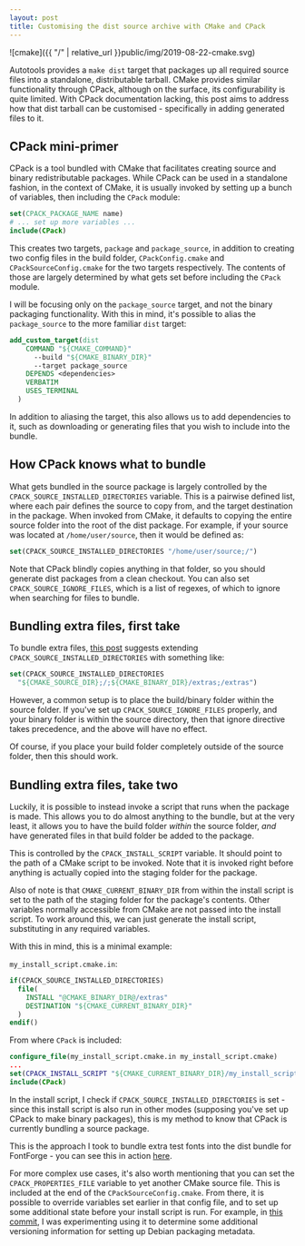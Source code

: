 ```yaml
---
layout: post
title: Customising the dist source archive with CMake and CPack
---
```



![cmake]({{ "/" | relative_url }}public/img/2019-08-22-cmake.svg)

Autotools provides a `make dist` target that packages up all required source files into a standalone, distributable tarball. CMake provides similar functionality through CPack, although on the surface, its configurability is quite limited. With CPack documentation lacking, this post aims to address how that dist tarball can be customised - specifically in adding generated files to it. 

<!--more-->

## CPack mini-primer

CPack is a tool bundled with CMake that facilitates creating source and binary redistributable packages. While CPack can be used in a standalone fashion, in the context of CMake, it is usually invoked by setting up a bunch of variables, then including the `CPack` module:


```cmake
set(CPACK_PACKAGE_NAME name)
# ... set up more variables ...
include(CPack)
```

This creates two targets, `package` and `package_source`, in addition to creating two config files in the build folder, `CPackConfig.cmake` and `CPackSourceConfig.cmake` for the two targets respectively. The contents of those are largely determined by what gets set before including the `CPack` module.

I will be focusing only on the `package_source` target, and not the binary packaging functionality. With this in mind, it's possible to alias the `package_source` to the more familiar `dist` target:

```cmake
add_custom_target(dist
    COMMAND "${CMAKE_COMMAND}"
      --build "${CMAKE_BINARY_DIR}"
      --target package_source
    DEPENDS <dependencies>
    VERBATIM
    USES_TERMINAL
  )
```

In addition to aliasing the target, this also allows us to add dependencies to it, such as downloading or generating files that you wish to include into the bundle.

## How CPack knows what to bundle

What gets bundled in the source package is largely controlled by the `CPACK_SOURCE_INSTALLED_DIRECTORIES` variable. This is a pairwise defined list, where each pair defines the source to copy from, and the target destination in the package. When invoked from CMake, it defaults to copying the entire source folder into the root of the dist package. For example, if your source was located at `/home/user/source`, then it would be defined as:

```cmake
set(CPACK_SOURCE_INSTALLED_DIRECTORIES "/home/user/source;/")
```

Note that CPack blindly copies anything in that folder, so you should generate dist packages from a clean checkout. You can also set `CPACK_SOURCE_IGNORE_FILES`, which is a list of regexes, of which to ignore when searching for files to bundle.

## Bundling extra files, first take

To bundle extra files, [this post](https://cmake.org/pipermail/cmake/2011-January/041870.html) suggests extending `CPACK_SOURCE_INSTALLED_DIRECTORIES` with something like:

```cmake
set(CPACK_SOURCE_INSTALLED_DIRECTORIES
  "${CMAKE_SOURCE_DIR};/;${CMAKE_BINARY_DIR}/extras;/extras")
```

However, a common setup is to place the build/binary folder within the source folder. If you've set up `CPACK_SOURCE_IGNORE_FILES` properly, and your binary folder is within the source directory, then that ignore directive takes precedence, and the above will have no effect.

Of course, if you place your build folder completely outside of the source folder, then this should work.

## Bundling extra files, take two

Luckily, it is possible to instead invoke a script that runs when the package is made. This allows you to do almost anything to the bundle, but at the very least, it allows you to have the build folder *within* the source folder, *and* have generated files in that build folder be added to the package.

This is controlled by the `CPACK_INSTALL_SCRIPT` variable. It should point to the path of a CMake script to be invoked. Note that it is invoked right before anything is actually copied into the staging folder for the package.

Also of note is that `CMAKE_CURRENT_BINARY_DIR` from within the install script is set to the path of the staging folder for the package's contents. Other variables normally accessible from CMake are not passed into the install script. To work around this, we can just generate the install script, substituting in any required variables.

With this in mind, this is a minimal example:

`my_install_script.cmake.in`:
```cmake
if(CPACK_SOURCE_INSTALLED_DIRECTORIES)
  file(
    INSTALL "@CMAKE_BINARY_DIR@/extras"
    DESTINATION "${CMAKE_CURRENT_BINARY_DIR}"
  )
endif()
```

From where `CPack` is included:

```cmake
configure_file(my_install_script.cmake.in my_install_script.cmake)
...
set(CPACK_INSTALL_SCRIPT "${CMAKE_CURRENT_BINARY_DIR}/my_install_script.cmake")
include(CPack)
```

In the install script, I check if `CPACK_SOURCE_INSTALLED_DIRECTORIES` is set - since this install script is also run in other modes (supposing you've set up CPack to make binary packages), this is my method to know that CPack is currently bundling a source package.

This is the approach I took to bundle extra test fonts into the dist bundle for FontForge - you can see this in action [here](https://github.com/fontforge/fontforge/blob/master/cmake/CPackSetup.cmake).

For more complex use cases, it's also worth mentioning that you can set the `CPACK_PROPERTIES_FILE` variable to yet another CMake source file. This is included at the end of the `CPackSourceConfig.cmake`. From there, it is possible to override variables set earlier in that config file, and to set up some additional state before your install script is run. For example, in [this commit](https://github.com/fontforge/fontforge/commit/a8d6b79e1081d6804d9c7345e39edb533afa22c7), I was experimenting using it to determine some additional versioning information for setting up Debian packaging metadata.
